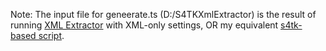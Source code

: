 Note: The input file for geneerate.ts (D:/S4TKXmlExtractor) is the result of running [XML Extractor](https://scumbumbomods.com/xml-extractor) with XML-only settings, OR my equivalent [s4tk-based script](https://github.com/mycroftjr/s4tk-extraction/blob/main/scripts/xml-extractor.ts).
